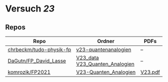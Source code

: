 # Versuch *23*

## Repos

|                           Repo                           |                                                                                   Ordner                                                                                    |                                                               PDFs                                                               |
|----------------------------------------------------------|-----------------------------------------------------------------------------------------------------------------------------------------------------------------------------|----------------------------------------------------------------------------------------------------------------------------------|
|[chrbeckm/tudo-physik-fp](../repo/chrbeckm/tudo-physik-fp)|[v23-quantenanalogien](https://github.com/chrbeckm/tudo-physik-fp/tree/master/v23-quantenanalogien)                                                                          |–                                                                                                                                 |
|[DaGutn/FP_David_Lasse](../repo/DaGutn/FP_David_Lasse)    |[V23_data](https://github.com/DaGutn/FP_David_Lasse/tree/main/V23_data)<br/>[V23_Quanten_Analogien](https://github.com/DaGutn/FP_David_Lasse/tree/main/V23_Quanten_Analogien)|–                                                                                                                                 |
|[komrozik/FP2021](../repo/komrozik/FP2021)                |[V23-Quanten_Analogien](https://github.com/komrozik/FP2021/tree/main/V23-Quanten_Analogien)                                                                                  |[V23.pdf](https://docs.google.com/viewer?url=https://raw.githubusercontent.com/komrozik/FP2021/main/V23-Quanten_Analogien/V23.pdf)|
